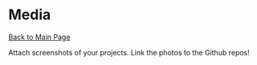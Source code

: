 # Media

[Back to Main Page](/README.md)

Attach screenshots of your projects. Link the photos to the Github repos!
